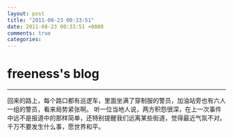 ```yaml
---
layout: post
title: "2011-08-23 00:33:51"
date: 2011-08-23 00:33:51 +0800
comments: true
categories: 
---
```


# freeness's blog

----------

>
回来的路上，每个路口都有巡逻车，里面坐满了穿制服的警员，加油站旁也有六人一组的警员，看来局势紧张啊。
    听一位当地人说，两方积怨很深，在上一次事件中远不是报道中的那样简单，还特别提醒我们远离某些街道，觉得最近气氛不对。
    千万不要发生什么事，愿世界和平。